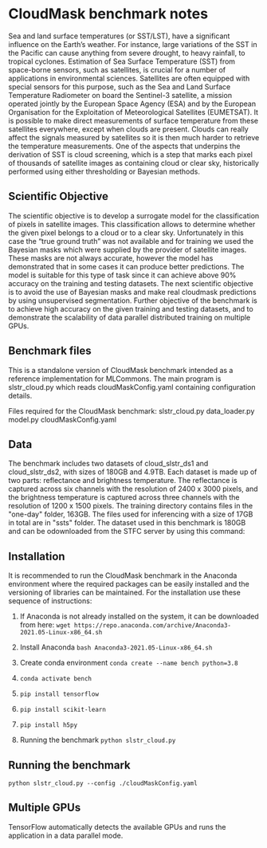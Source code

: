 # CloudMask benchmark notes
Sea and land surface temperatures (or SST/LST), have a significant influence on the Earth’s weather. 
For instance, large variations of the SST in the Pacific can cause anything from severe drought, to 
heavy rainfall, to tropical cyclones. Estimation of Sea Surface Temperature (SST) from space-borne sensors, 
such as satellites, is crucial for a number of applications in environmental sciences. Satellites are often 
equipped with special sensors for this purpose, such as the Sea and Land Surface Temperature Radiometer on 
board the Sentinel-3 satellite, a mission operated jointly by the European Space Agency (ESA) and by the 
European Organisation for the Exploitation of Meteorological Satellites (EUMETSAT). It is possible to make 
direct measurements of surface temperature from these satellites everywhere, except when clouds are present. 
Clouds can really affect the signals measured by satellites so it is then much harder to retrieve the temperature 
measurements. One of the aspects that underpins the derivation of SST is cloud screening, which is a step that 
marks each pixel of thousands of satellite images as containing cloud or clear sky, historically performed using
either thresholding or Bayesian methods.

## Scientific Objective

The scientific objective is to develop a surrogate model for the classification of pixels in satellite images. 
This classification allows to determine whether the given pixel belongs to a cloud or to a clear sky. Unfortunately in 
this case the “true ground truth” was not available and for training we used the Bayesian masks which were supplied by 
the provider of satellite images. These masks are not always accurate, however the model has demonstrated that in some 
cases it can produce better predictions. The model is suitable for this type of task since it can achieve above 90% accuracy 
on the training and testing datasets. The next scientific objective is to avoid the use of Bayesian masks and make real 
cloudmask predictions by using unsupervised segmentation. Further objective of the benchmark is to achieve high accuracy 
on the given training and testing datasets, and to demonstrate the scalability of data parallel distributed training on multiple GPUs.

## Benchmark files

This is a standalone version of CloudMask benchmark intended as a reference 
implementation for MLCommons. The main program is slstr_cloud.py which reads 
cloudMaskConfig.yaml containing configuration details.

Files required for the CloudMask benchmark:
    slstr_cloud.py
    data_loader.py
    model.py
    cloudMaskConfig.yaml

## Data

The benchmark includes two datasets of cloud_slstr_ds1 and cloud_slstr_ds2, with sizes of 180GB and 4.9TB. 
Each dataset is made up of two parts: reflectance and brightness temperature. The reflectance is captured 
across six channels with the resolution of 2400 x 3000 pixels, and the brightness temperature is captured 
across three channels with the resolution of 1200 x 1500 pixels. The training directory contains files in the 
"one-day" folder, 163GB. The files used for inferencing with a size of 17GB in total are in "ssts" folder.
The dataset used in this benchmark is 180GB and can be odownloaded from the STFC server by using this command:

## Installation

It is recommended to run the CloudMask benchmark in the Anaconda environment where 
the required packages can be easily installed and the versioning of libraries can be maintained. For the installation use these sequence of instructions:

1. If Anaconda is not already installed on the system, it can be downloaded from here:
   `wget https://repo.anaconda.com/archive/Anaconda3-2021.05-Linux-x86_64.sh`

2. Install Anaconda
   `bash Anaconda3-2021.05-Linux-x86_64.sh`

3. Create conda environment
   `conda create --name bench python=3.8`

4. `conda activate bench`

5. `pip install tensorflow`

6. `pip install scikit-learn`

7. `pip install h5py`

8. Running the benchmark
   `python slstr_cloud.py`

## Running the benchmark

`python slstr_cloud.py --config ./cloudMaskConfig.yaml`

## Multiple GPUs

TensorFlow automatically detects the available GPUs and runs the application in a data parallel mode.








